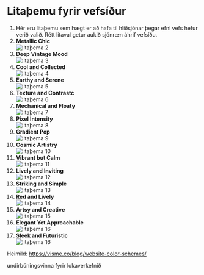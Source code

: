 # Litaþemu fyrir vefsíður

1. Hér eru litaþemu sem hægt er að hafa til hliðsjónar þegar efni vefs hefur verið valið. Rétt litaval getur aukið sjónræn áhrif vefsíðu.
1. **Metallic Chic** <br> ![litaþema 2](2.jpg)
1. **Deep Vintage Mood** <br> ![litaþema 3](3.jpg)
1. **Cool and Collected** <br> ![litaþema 4](4.jpg)
1. **Earthy and Serene** <br> ![litaþema 5](5.jpg)
1. **Texture and Contrastc** <br> ![litaþema 6](6.gif)
1. **Mechanical and Floaty** <br> ![litaþema 7](7.jpg)
1. **Pixel Intensity** <br> ![litaþema 8](8.gif)
1. **Gradient Pop** <br> ![litaþema 9](9.jpg)
1. **Cosmic Artistry** <br> ![litaþema 10](10.jpg)
1. **Vibrant but Calm** <br> ![litaþema 11](11.jpg)
1. **Lively and Inviting** <br> ![litaþema 12](12.jpg)
1. **Striking and Simple** <br> ![litaþema 13](13.jpg)
1. **Red and Lively** <br> ![litaþema 14](14.jpg)
1. **Artsy and Creative** <br> ![litaþema 15](15.jpg)
1. **Elegant Yet Approachable** <br> ![litaþema 16](16.jpg)
1. **Sleek and Futuristic** <br> ![litaþema 16](16.jpg)

Heimild: https://visme.co/blog/website-color-schemes/

undirbúningsvinna fyrir lokaverkefnið